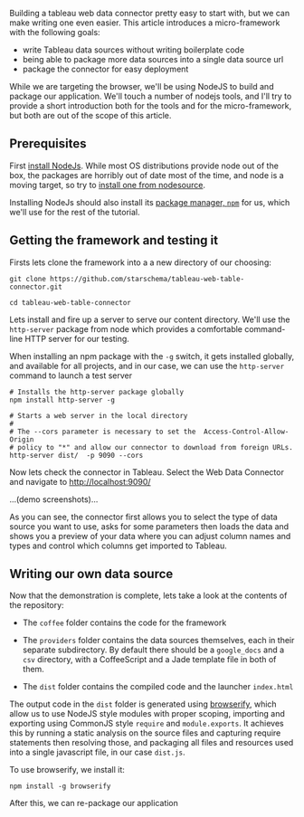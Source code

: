 Building a tableau web data connector pretty easy to start with, but
we can make writing one even easier. This article introduces a
micro-framework with the following goals:

- write Tableau data sources without writing boilerplate code
- being able to package more data sources into a single data source url
- package the connector for easy deployment


While we are targeting the browser, we'll be using NodeJS to build and
package our application. We'll touch a number of nodejs tools, and I'll
try to provide a short introduction both for the tools and for the
micro-framework, but both are out of the scope of this article.


## Prerequisites

First [install NodeJs][install node]. While most OS distributions
provide node out of the box, the packages are horribly out of date most
of the time, and node is a moving target, so try to [install one from
nodesource][nodesource].

Installing NodeJs should also install its [package manager,
<code>npm</code>][npm] for us, which we'll use for the rest of the tutorial.


## Getting the framework and testing it

Firsts lets clone the framework into a a new directory of our choosing:

```
git clone https://github.com/starschema/tableau-web-table-connector.git

cd tableau-web-table-connector
```

Lets install and fire up a server to serve our content directory. We'll
use the <code>http-server</code> package from node which provides a
comfortable command-line HTTP server for our testing.

When installing an npm package with the <code>-g</code> switch, it gets
installed globally, and available for all projects, and in our case, we
can use the <code>http-server</code> command to launch a test server

```
# Installs the http-server package globally
npm install http-server -g

# Starts a web server in the local directory
#
# The --cors parameter is necessary to set the  Access-Control-Allow-Origin
# policy to "*" and allow our connector to download from foreign URLs.
http-server dist/  -p 9090 --cors
```

Now lets check the connector in Tableau. Select the Web Data Connector
and navigate to [http://localhost:9090/][test]

...(demo screenshots)...


As you can see, the connector first allows you to select the type of
data source you want to use, asks for some parameters then loads the
data and shows you a preview of your data where you can adjust column
names and types and control which columns get imported to Tableau.


## Writing our own data source

Now that the demonstration is complete, lets take a look at the contents
of the repository:

- The <code>coffee</code> folder contains the code for the framework

- The <code>providers</code> folder contains the data sources
  themselves, each in their separate subdirectory. By default there
  should be a <code>google_docs</code> and a <code>csv</code> directory,
  with a CoffeeScript and a Jade template file in both of them.

- The <code>dist</code> folder contains the compiled code and the
  launcher <code>index.html</code>


The output code in the <code>dist</code> folder is generated using
[browserify][browserify], which allow us to use NodeJS style
modules with proper scoping, importing and exporting using CommonJS
style <code>require</code> and <code>module.exports</code>. It achieves
this by running a static analysis on the source files and capturing
require statements then resolving those, and packaging all files and
resources used into a single javascript file, in our case
<code>dist.js</code>.

To use browserify, we install it:

```
npm install -g browserify
```

After this, we can re-package our application


[install node]: https://nodejs.org/
[nodesource]: https://github.com/nodesource/distributions
[npm]: https://www.npmjs.com
[test]: http://localhost:9090/
[browserify]: http://browserify.org/
